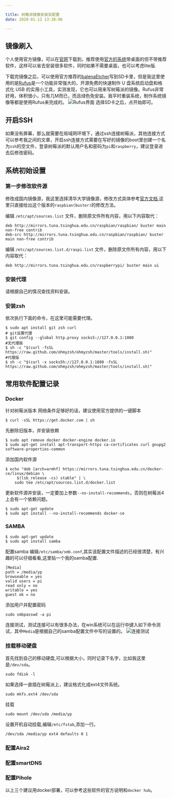 ```yaml
---

title: 树莓派镜像安装及配置
date: 2020-01-12 13:38:06

---
```


## 镜像刷入

个人使用官方镜像，可以在[官网](https://www.raspberrypi.org/downloads/)下载到，推荐使用[官方的系统](https://www.raspberrypi.org/downloads/raspbian/)带桌面的但不带推荐软件，这样可以省去安装很多软件，同时如果不需要桌面，也可以考虑lite版.
<!--more-->
下载完镜像之后，可以使用官方推荐的[balenaEtcher](https://www.balena.io/etcher/)写到SD卡里，但是我这里使用的是[Rufus](https://rufus.ie/)是一个功能非常强大的，开源免费的快速制作 U 盘系统启动盘和格式化 USB 的实用小工具，实测发现，它也可以用来写树莓派的镜像。Rufus非常好用，体积很小，只有几M而已，而且绿色免安装。我平时重装系统，制作系统镜像等都是使用Rufus来完成的。
![Rufus界面](https://blog-1300571114.cos.ap-shanghai.myqcloud.com/2020-01-12_14-20-28.png)
选择SD卡之后，点开始即可。

## 开启SSH
如果没有屏幕，那么就需要在局域网环境下，通过ssh连接树莓派，其他连接方式可以参考我之间的文章，开启ssh连接方式需要在写好的镜像的boot里创建一个名为`ssh`的空文件，登录树莓派的默认用户名和密码为`pi`和`raspberry`，建议登录进去后修改密码。

## 系统初始设置

### 第一步修改软件源
修改成国内镜像源，我这里选择清华大学镜像源，修改方式具体参考[官方文档](https://mirrors.tuna.tsinghua.edu.cn/help/raspbian/),这里只直接给出这个版本的`raspbian(buster)`的修改方法。

编辑 `/etc/apt/sources.list` 文件，删除原文件所有内容，用以下内容取代：
``` config
deb http://mirrors.tuna.tsinghua.edu.cn/raspbian/raspbian/ buster main non-free contrib
deb-src http://mirrors.tuna.tsinghua.edu.cn/raspbian/raspbian/ buster main non-free contrib
```
编辑 `/etc/apt/sources.list.d/raspi.list` 文件，删除原文件所有内容，用以下内容取代：
```
deb http://mirrors.tuna.tsinghua.edu.cn/raspberrypi/ buster main ui
```
### 安装代理
请根据自己的情况查找资料安装。
### 安装zsh
依次执行下面的命令，在这里可能需要代理。
```shell
$ sudo apt install git zsh curl
# git设置代理
$ git config --global http.proxy socks5://127.0.0.1:1080
#无代理版
$ sh -c "$(curl -fsSL https://raw.github.com/ohmyzsh/ohmyzsh/master/tools/install.sh)"
#代理版
$ sh -c "$(curl -x socks5h://127.0.0.1:1080 -fsSL https://raw.github.com/ohmyzsh/ohmyzsh/master/tools/install.sh)"
```
## 常用软件配置记录

### Docker
针对树莓派版本
网络条件足够好的话，建议使用官方提供的一键脚本
```shell
$ curl -sSL https://get.docker.com | sh
```
先删除旧版本，并安装依赖
```shell
$ sudo apt remove docker docker-engine docker.io
$ sudo apt-get install apt-transport-https ca-certificates curl gnupg2 software-properties-common
```
添加国内软件源
```shell
$ echo "deb [arch=armhf] https://mirrors.tuna.tsinghua.edu.cn/docker-ce/linux/debian \
     $(lsb_release -cs) stable" | \
    sudo tee /etc/apt/sources.list.d/docker.list
```
更新软件源并安装，一定要加上参数`--no-install-recommends`，否则在树莓派4上会有一个依赖问题。
```shell
$ sudo apt-get update
$ sudo apt install --no-install-recommends docker-ce
```

### SAMBA
```shell
$ sudo apt-get update
$ sudo apt install samba
```
配置samba
编辑`/etc/samba/smb.conf`,其实该配置文件描述的已经很清楚，有兴趣的可以仔细看看,这里贴一个我的samba配置.
```config
[Media]
path = /media/yp
browseable = yes
valid users = pi
read only = no
writable = yes
guest ok = no
```
添加用户并配置密码
```shell
sudo smbpasswd -a pi
```
连接测试，测试连接可以有很多办法，在win系统可以在运行中键入如下命令测试，其中`Media`是根据自己的samba配置文件中写的设置的。
![连接测试](https://blog-1300571114.cos.ap-shanghai.myqcloud.com/2020-01-12_14-57-08.png)

### 挂载移动硬盘
首先找到自己的移动硬盘,可以根据大小，同时记录下名字，比如我这里是`/dev/sda`。
```shell
sudo fdisk -l
```
如果选择一直插在树莓派上，建议格式化成ext4文件系统。
```shell
sudo mkfs.ext4 /dev/sda
```
挂载
```shell
sudo mount /dev/sda /media/yp
```
设置开机自动挂载,编辑`/etc/fstab`,添加一行。
```shell
/dev/sda /media/yp ext4 defaults 0 1
```
### 配置Aira2

### 配置smartDNS

### 配置Pihole
以上三个建议用docker部署，可以参考这些软件的官方说明和`docker hub`。
